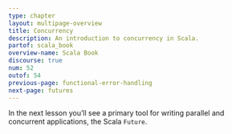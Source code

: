 ```yaml
---
type: chapter
layout: multipage-overview
title: Concurrency
description: An introduction to concurrency in Scala.
partof: scala_book
overview-name: Scala Book
discourse: true
num: 52
outof: 54
previous-page: functional-error-handling
next-page: futures
---
```



In the next lesson you’ll see a primary tool for writing parallel and concurrent applications, the Scala `Future`.

